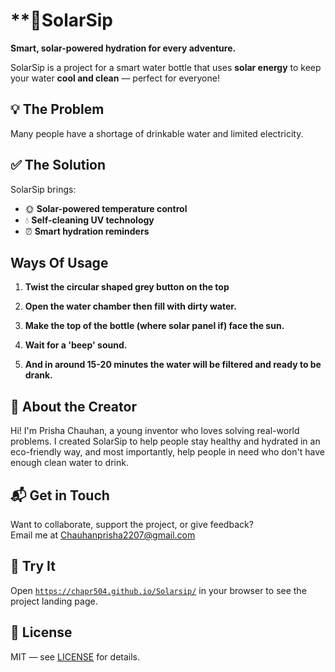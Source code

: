 # **🍼SolarSip

**Smart, solar-powered hydration for every adventure.**

SolarSip is a project for a smart water bottle that uses **solar energy** to keep your water **cool and clean** — perfect for everyone!

## 💡 The Problem

Many people have a shortage of drinkable water and limited electricity.

## ✅ The Solution

SolarSip brings:

- 🌞 **Solar-powered temperature control**
- 💧 **Self-cleaning UV technology**
- ⏰ **Smart hydration reminders**
  
## Ways Of Usage

1) **Twist the circular shaped grey button on the top**


2) **Open the water chamber then fill with dirty water.**


3) **Make the top of the bottle (where solar panel if) face the sun.**


4) **Wait for a 'beep' sound.**


5) **And in around 15-20 minutes the water will be filtered and ready to be drank.**



   
## 👤 About the Creator

Hi! I'm Prisha Chauhan, a young inventor who loves solving real-world problems. I created SolarSip to help people stay healthy and hydrated in an eco-friendly way, and most importantly, help people in need who don't have enough clean water to drink.

## 📬 Get in Touch

Want to collaborate, support the project, or give feedback?  
Email me at [Chauhanprisha2207@gmail.com](mailto:Chauhanprisha2207@gmail.com)

## 🚀 Try It

Open [`https://chapr504.github.io/Solarsip/`](https://chapr504.github.io/Solarsip/) in your browser to see the project landing page.

## 📄 License

MIT — see [LICENSE](LICENSE) for details.
